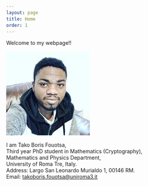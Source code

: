 ```yaml
---
layout: page
title: Home
order: 1
---
```


Welcome to my webpage!! 


![alt text](https://github.com/BorisFouotsa/BorisFouotsa.github.io/blob/main/pictures/Boris.jpg?raw=true)


I am Tako Boris Fouotsa, \
Third year PhD student in Mathematics (Cryptography),\
Mathematics and Physics Department,\
University of Roma Tre, Italy.\
Address: Largo San Leonardo Murialdo 1, 00146 RM.\
Email: takoboris.fouotsa@uniroma3.it



